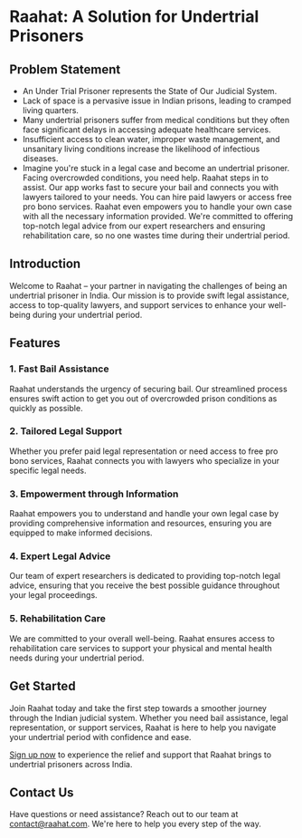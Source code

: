 # Raahat: A Solution for Undertrial Prisoners

## Problem Statement

- An Under Trial Prisoner represents the State of Our Judicial System.
- Lack of space is a pervasive issue in Indian prisons, leading to cramped living quarters.
- Many undertrial prisoners suffer from medical conditions but they often face significant delays in accessing adequate healthcare services.
- Insufficient access to clean water, improper waste management, and unsanitary living conditions increase the likelihood of infectious diseases.
- Imagine you're stuck in a legal case and become an undertrial prisoner. Facing overcrowded conditions, you need help. Raahat steps in to assist. Our app works fast to secure your bail and connects you with lawyers tailored to your needs. You can hire paid lawyers or access free pro bono services. Raahat even empowers you to handle your own case with all the necessary information provided. We're committed to offering top-notch legal advice from our expert researchers and ensuring rehabilitation care, so no one wastes time during their undertrial period.

## Introduction

Welcome to Raahat – your partner in navigating the challenges of being an undertrial prisoner in India. Our mission is to provide swift legal assistance, access to top-quality lawyers, and support services to enhance your well-being during your undertrial period.

## Features

### 1. Fast Bail Assistance

Raahat understands the urgency of securing bail. Our streamlined process ensures swift action to get you out of overcrowded prison conditions as quickly as possible.

### 2. Tailored Legal Support

Whether you prefer paid legal representation or need access to free pro bono services, Raahat connects you with lawyers who specialize in your specific legal needs.

### 3. Empowerment through Information

Raahat empowers you to understand and handle your own legal case by providing comprehensive information and resources, ensuring you are equipped to make informed decisions.

### 4. Expert Legal Advice

Our team of expert researchers is dedicated to providing top-notch legal advice, ensuring that you receive the best possible guidance throughout your legal proceedings.

### 5. Rehabilitation Care

We are committed to your overall well-being. Raahat ensures access to rehabilitation care services to support your physical and mental health needs during your undertrial period.

## Get Started

Join Raahat today and take the first step towards a smoother journey through the Indian judicial system. Whether you need bail assistance, legal representation, or support services, Raahat is here to help you navigate your undertrial period with confidence and ease.

[Sign up now](#) to experience the relief and support that Raahat brings to undertrial prisoners across India.

## Contact Us

Have questions or need assistance? Reach out to our team at [contact@raahat.com](mailto:contact@raahat.com). We're here to help you every step of the way.
